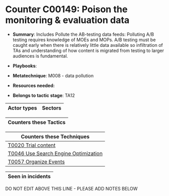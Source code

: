 # Counter C00149: Poison the monitoring & evaluation data

* **Summary**: Includes Pollute the AB-testing data feeds: Polluting A/B testing requires knowledge of MOEs and MOPs. A/B testing must be caught early when there is relatively little data available so infiltration of TAs and understanding of how content is migrated from testing to larger audiences is fundamental.

* **Playbooks**: 

* **Metatechnique**: M008 - data pollution

* **Resources needed:** 

* **Belongs to tactic stage**: TA12


| Actor types | Sectors |
| ----------- | ------- |



| Counters these Tactics |
| ---------------------- |



| Counters these Techniques |
| ------------------------- |
| [T0020 Trial content](../generated_pages/techniques/T0020.md) |
| [T0046 Use Search Engine Optimization](../generated_pages/techniques/T0046.md) |
| [T0057 Organize Events](../generated_pages/techniques/T0057.md) |



| Seen in incidents |
| ----------------- |


DO NOT EDIT ABOVE THIS LINE - PLEASE ADD NOTES BELOW